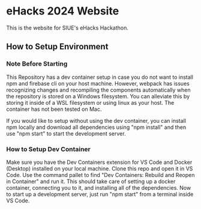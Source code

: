 # eHacks 2024 Website

This is the website for SIUE's eHacks Hackathon.

## How to Setup Environment

### Note Before Starting
This Repository has a dev container setup in case you do not want to install npm and firebase cli on your host machine. However, webpack has issues recognizing changes and recompiling the components automatically when the repository is stored on a Windows filesystem. You can alleviate this by storing it inside of a WSL filesystem or using linux as your host. The container has not been tested on Mac.

If you would like to setup without using the dev container, you can install npm locally and download all dependencies using "npm install" and then use "npm start" to start the development server.

### How to Setup Dev Container
Make sure you have the Dev Containers extension for VS Code and Docker (Desktop) installed on your local machine. Clone this repo and open it in VS Code. Use the command pallet to find "Dev Containers: Rebuild and Reopen in Container" and run it. This should take care of setting up a docker container, connecting you to it, and installing all of the dependencies. Now to start up a development server, just run "npm start" from a terminal inside VS Code.
